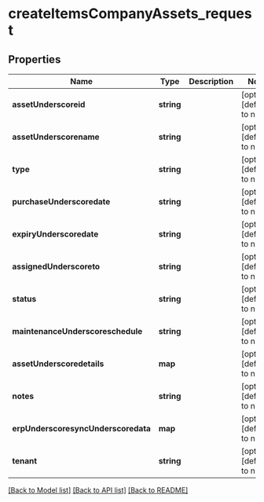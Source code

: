 # createItemsCompanyAssets_request

## Properties
Name | Type | Description | Notes
------------ | ------------- | ------------- | -------------
**assetUnderscoreid** | **string** |  | [optional] [default to null]
**assetUnderscorename** | **string** |  | [optional] [default to null]
**type** | **string** |  | [optional] [default to null]
**purchaseUnderscoredate** | **string** |  | [optional] [default to null]
**expiryUnderscoredate** | **string** |  | [optional] [default to null]
**assignedUnderscoreto** | **string** |  | [optional] [default to null]
**status** | **string** |  | [optional] [default to null]
**maintenanceUnderscoreschedule** | **string** |  | [optional] [default to null]
**assetUnderscoredetails** | **map** |  | [optional] [default to null]
**notes** | **string** |  | [optional] [default to null]
**erpUnderscoresyncUnderscoredata** | **map** |  | [optional] [default to null]
**tenant** | **string** |  | [optional] [default to null]

[[Back to Model list]](../README.md#documentation-for-models) [[Back to API list]](../README.md#documentation-for-api-endpoints) [[Back to README]](../README.md)


